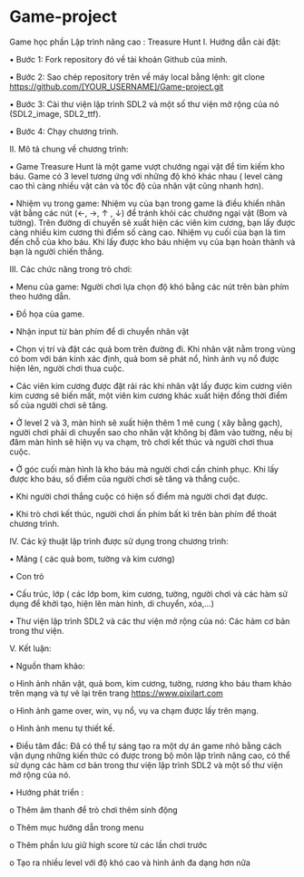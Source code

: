 # Game-project
Game học phần Lập trình nâng cao : Treasure Hunt
I.	Hướng dẫn cài đặt:

•	Bước 1: Fork repository đó về tài khoản Github của mình.

•	Bước 2: Sao chép repository trên về máy local bằng lệnh: git clone https://github.com/[YOUR_USERNAME]/Game-project.git

•	Bước 3: Cài thư viện lập trình SDL2 và một số thư viện mở rộng của nó (SDL2_image, SDL2_ttf).

•	Bước 4: Chạy chương trình.

II.	Mô tả chung về chương trình:

•	Game Treasure Hunt là một game vượt chướng ngại vật để tìm kiếm kho báu. Game có 3 level tương ứng với những độ khó khác nhau ( level càng cao thì càng nhiều vật cản và tốc độ của nhân vật cũng nhanh hơn). 

•	Nhiệm vụ trong game: Nhiệm vụ của bạn trong game là điều khiển nhân vật bằng các nút (←, →, ↑ , ↓) để tránh khỏi các chướng ngại vật (Bom và tường). Trên đường di chuyển sẽ xuất hiện các viên kim cương, bạn lấy được càng nhiều kim cương thì điểm số càng cao. Nhiệm vụ cuối của bạn là tìm đến chỗ của kho báu. Khi lấy được kho báu nhiệm vụ của bạn hoàn thành và bạn là người chiến thắng.

III.	Các chức năng trong trò chơi:

•	Menu của game: Người chơi lựa chọn độ khó bằng các nút trên bàn phím theo hướng dẫn.

•	Đồ họa của game.

•	Nhận input từ bàn phím để di chuyển nhân vật

•	Chọn vị trí và đặt các quả bom trên đường đi. Khi nhân vật nằm trong vùng có bom với bán kính xác định, quả bom sẽ phát nổ, hình ảnh vụ nổ được hiện lên, người chơi thua cuộc.

•	Các viên kim cương được đặt rải rác khi nhân vật lấy được kim cương viên kim cương sẽ biến mất, một viên kim cương khác xuất hiện đồng thời điểm số của người chơi sẽ tăng.

•	Ở level 2 và 3, màn hình sẽ xuất hiện thêm 1 mê cung ( xây bằng gạch), người chơi phải di chuyển sao cho nhân vật không bị đâm vào tường, nếu bị đâm màn hình sẽ hiện vụ va chạm, trò chơi kết thúc và người chơi thua cuộc.

•	Ở góc cuối màn hình là kho báu mà người chơi cần chinh phục. Khi lấy được kho báu, số điểm của người chơi sẽ tăng và thắng cuộc.

 

•	Khi người chơi thắng cuộc có hiện số điểm mà người chơi đạt được.

•	Khi trò chơi kết thúc, người chơi ấn phím bất kì trên bàn phím để thoát chương trình.

IV.	Các kỹ thuật lập trình được sử dụng trong chương trình:

•	Mảng ( các quả bom, tường và kim cương)

•	Con trỏ

•	Cấu trúc, lớp ( các lớp bom, kim cương, tường, người chơi và các hàm sử dụng để khởi tạo, hiện lên màn hình, di chuyển, xóa,…)

•	Thư viện lập trình SDL2 và các thư viện mở rộng của nó: Các hàm cơ bản trong thư viện.

V.	Kết luận:

•	Nguồn tham khảo:

  o	Hình ảnh nhân vật, quả bom, kim cương, tường, rương kho báu tham khảo trên mạng và tự vẽ lại trên trang https://www.pixilart.com
  
  o	Hình ảnh game over, win, vụ nổ, vụ va chạm được lấy trên mạng.
  
  o	Hình ảnh menu tự thiết kế.
  
•	Điều tâm đắc: Đã có thể tự sáng tạo ra một dự án game nhỏ bằng cách vận dụng những kiến thức có được trong bộ môn lập trình nâng cao, có thể sử dụng các hàm cơ bản trong thư viện lập trình SDL2 và một số thư viện mở rộng của nó.

•	Hướng phát triển : 

  o	Thêm âm thanh để trò chơi thêm sinh động
  
  o	Thêm mục hướng dẫn trong menu
  
  o	Thêm phần lưu giữ high score từ các lần chơi trước
  
  o	Tạo ra nhiều level với độ khó cao và hình ảnh đa dạng hơn nữa


